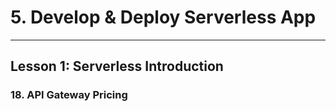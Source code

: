 # 5. Develop & Deploy Serverless App
___

## Lesson 1: Serverless Introduction

### 18. API Gateway Pricing 



